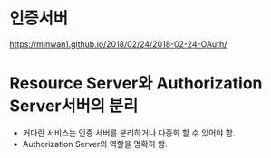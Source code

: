 ﻿# 인증서버

https://minwan1.github.io/2018/02/24/2018-02-24-OAuth/


# Resource Server와 Authorization Server서버의 분리

- 커다란 서비스는 인증 서버를 분리하거나 다중화 할 수 있어야 함.
- Authorization Server의 역할을 명확히 함.

